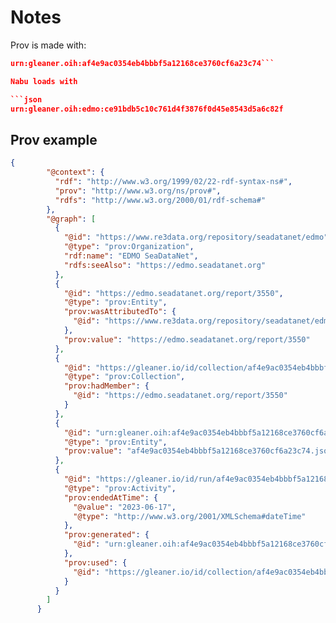 # Notes

Prov is made with:

```json
urn:gleaner.oih:af4e9ac0354eb4bbbf5a12168ce3760cf6a23c74```

Nabu loads with 

```json
urn:gleaner.oih:edmo:ce91bdb5c10c761d4f3876f0d45e8543d5a6c82f
```


## Prov example
```json
{
		"@context": {
		  "rdf": "http://www.w3.org/1999/02/22-rdf-syntax-ns#",
		  "prov": "http://www.w3.org/ns/prov#",
		  "rdfs": "http://www.w3.org/2000/01/rdf-schema#"
		},
		"@graph": [
		  {
			"@id": "https://www.re3data.org/repository/seadatanet/edmo",
			"@type": "prov:Organization",
			"rdf:name": "EDMO SeaDataNet",
			"rdfs:seeAlso": "https://edmo.seadatanet.org"
		  },
		  {
			"@id": "https://edmo.seadatanet.org/report/3550",
			"@type": "prov:Entity",
			"prov:wasAttributedTo": {
			  "@id": "https://www.re3data.org/repository/seadatanet/edmo"
			},
			"prov:value": "https://edmo.seadatanet.org/report/3550"
		  },
		  {
			"@id": "https://gleaner.io/id/collection/af4e9ac0354eb4bbbf5a12168ce3760cf6a23c74",
			"@type": "prov:Collection",
			"prov:hadMember": {
			  "@id": "https://edmo.seadatanet.org/report/3550"
			}
		  },
		  {
			"@id": "urn:gleaner.oih:af4e9ac0354eb4bbbf5a12168ce3760cf6a23c74",
			"@type": "prov:Entity",
			"prov:value": "af4e9ac0354eb4bbbf5a12168ce3760cf6a23c74.jsonld"
		  },
		  {
			"@id": "https://gleaner.io/id/run/af4e9ac0354eb4bbbf5a12168ce3760cf6a23c74",
			"@type": "prov:Activity",
			"prov:endedAtTime": {
			  "@value": "2023-06-17",
			  "@type": "http://www.w3.org/2001/XMLSchema#dateTime"
			},
			"prov:generated": {
			  "@id": "urn:gleaner.oih:af4e9ac0354eb4bbbf5a12168ce3760cf6a23c74"
			},
			"prov:used": {
			  "@id": "https://gleaner.io/id/collection/af4e9ac0354eb4bbbf5a12168ce3760cf6a23c74"
			}
		  }
		]
	  }

```